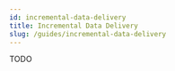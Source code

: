 ```yaml
---
id: incremental-data-delivery
title: Incremental Data Delivery
slug: /guides/incremental-data-delivery
---
```

TODO
